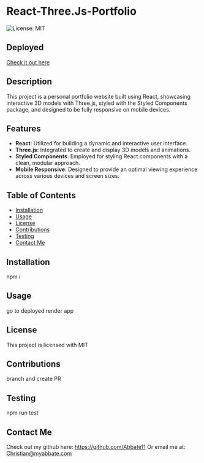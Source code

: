 # React-Three.Js-Portfolio
  
  ![License: MIT](https://img.shields.io/badge/License-MIT-yellow.svg)

## Deployed

[Check it out here](https://c-abbate-portfolio.onrender.com/)
  
## Description

This project is a personal portfolio website built using React, showcasing interactive 3D models with Three.js, styled with the Styled Components package, and designed to be fully responsive on mobile devices.

## Features

- **React**: Utilized for building a dynamic and interactive user interface.
- **Three.js**: Integrated to create and display 3D models and animations.
- **Styled Components**: Employed for styling React components with a clean, modular approach.
- **Mobile Responsive**: Designed to provide an optimal viewing experience across various devices and screen sizes.

  
## Table of Contents
* [Installation](#installation)
* [Usage](#usage)
* [License](#license)
* [Contributions](#contributions)
* [Testing](#testing)
* [Contact Me](#contact-me)


## Installation

npm i

## Usage

go to deployed render app


## License 
This project is licensed with MIT

## Contributions

branch and create PR

## Testing

npm run test

## Contact Me

Check out my github here: https://github.com/Abbate11 Or email me at: Christian@myabbate.com

